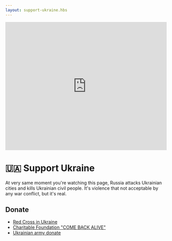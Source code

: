 ```yaml
---
layout: support-ukraine.hbs
---
```


<iframe width="100%" height="400" src="https://www.youtube.com/embed/SDJHUMzIlLo" title="YouTube video player" frameborder="0" allow="accelerometer; autoplay; clipboard-write; encrypted-media; gyroscope; picture-in-picture" allowfullscreen></iframe>

# 🇺🇦 Support Ukraine

At very same moment you're watching this page, Russia attacks Ukrainian cities and kills Ukrainian civil people. It's violence that not acceptable by any war conflict, but it's real.

## Donate

- [Red Cross in Ukraine](https://donate.redcrossredcrescent.org/ua/donate)
- [Charitable Foundation "COME BACK ALIVE"](https://savelife.in.ua/en/donate)
- [Ukrainian army donate](https://uahelp.monobank.ua)